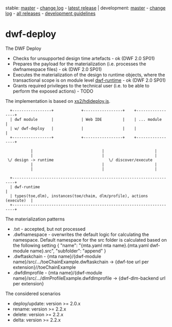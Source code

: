 stable: [master](../../tree/master) - [change log](../../tree/master/CHANGELOG.md) - [latest release](../../releases/latest) |  development: [master](../../tree/master) - [change log](../../tree/master/CHANGELOG.md) - [all releases](../../releases) - [development guidelines](../../wiki)

# dwf-deploy

The DWF Deploy
 - Checks for unsupported design time artefacts - ok (DWF 2.0 SP01)
 - Prepares the payload for the materialization (i.e. processes the dwfnamespace files) - ok (DWF 2.0 SP01)
 - Executes the materialization of the design to runtime objects, where the transactional scope is on module level [dwf-runtime](../../../../DWF/dwf-runtime) - ok (DWF 2.0 SP01)
 - Grants required privileges to the technical user (i.e. to be able to perform the exposed actions) - TODO

The implementation is based on [xs2/hdideploy.js](../../../../xs2/hdideploy.js).

```
  +-----------------+            +-----------------+    +-----------------+
  | dwf module      |            | Web IDE         |    | ... module      |
  | w/ dwf-deploy   |            |                 |    |                 |
  +-----------------+            +-----------------+    +-----------------+

           |                              |                      |
           |                              |                      |
 \/ design -> runtime                        \/ discover/execute
           |                              |                      |
           |                              |                      |

  +-----------------------------------------------------------------------+
  | dwf-runtime                                                           |
  | types(toe,dlm), instances(toe/chaim, dlm/profile), actions (execute)  |
  +-----------------------------------------------------------------------+
```

The materialization patterns
 - .txt - accepted, but not processed
 - .dwfnamespace - overwrites the default logic for calculating the namespace. Default namespace for the src folder is calculated based on the following setting { "name": "{mta.yaml mta name}.{mta.yaml dwf-module name}.src", "subfolder": "append" }
 - .dwftaskchain - {mta name}/{dwf-module name}/src/.../toeChainExample.dwftaskchain -> {dwf-toe url per extension}/<namespace>/toeChainExample
 - .dwfdlmprofile - {mta name}/{dwf-module name}/src/.../dlmProfileExample.dwfdlmprofile -> {dwf-dlm-backend url per extension}

The considered scenarios
 - deploy/update: version >= 2.0.x
 - rename: version >= 2.2.x
 - delete: version >= 2.2.x
 - delta: version >= 2.2.x

